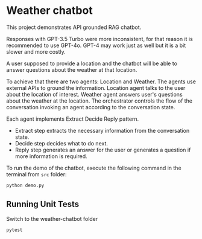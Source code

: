 # Weather chatbot

This project demonstrates API grounded RAG chatbot.

Responses with GPT-3.5 Turbo were more inconsistent, for that reason it is recommended to use GPT-4o.
GPT-4 may work just as well but it is a bit slower and more costly.

A user supposed to provide a location and the chatbot will be able to answer questions about the weather at that location.

To achieve that there are two agents: Location and Weather. The agents use external APIs to ground the information.
Location agent talks to the user about the location of interest.
Weather agent answers user's questions about the weather at the location.
The orchestrator controls the flow of the conversation invoking an agent according to the conversation state.

Each agent implements Extract Decide Reply pattern.

- Extract step extracts the necessary information from the
conversation state.
- Decide step decides what to do next.
- Reply step generates an answer for the user or generates a question if more information is required.

To run the demo of the chatbot, execute the following command in the terminal from `src` folder:

```bash
python demo.py 
```

## Running Unit Tests

Switch to the weather-chatbot folder

```bash
pytest
```

